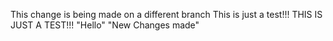 
This change is being made on a different branch
This is just a test!!!
THIS IS JUST A TEST!!!
"Hello"
"New Changes made"
